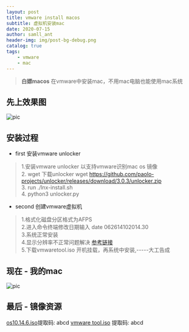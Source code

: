 ```yaml
---
layout: post
title: vmware install macos
subtitle: 虚拟机安装mac
date: 2020-07-15
author: samll_ant
header-img: img/post-bg-debug.png
catalog: true
tags:
    - vmware
    - mac
---
```


>**白嫖macos** 在vmware中安装mac，不用mac电脑也能使用mac系统

## 先上效果图

![pic](https://xingmegshuo.github.io/img/mac/mac1.png)

## 安装过程
- first  安装vmware unlocker
> 1.安装vmware unlocker 以支持vmware识别mac os 镜像
<br>2. wget 下载unlocker wget https://github.com/paolo-projects/unlocker/releases/download/3.0.3/unlocker.zip
<br>3. run ./lnx-install.sh
<br>4. python3 unlocker.py



- second 创建vmware虚拟机
> 1.格式化磁盘分区格式为AFPS
<br>2.进入命令终端修改日期输入 date 062614102014.30
<br>3.系统正常安装
<br>4.显示分辨率不正常问题解决 [参考链接](https://blog.csdn.net/SSS_Benjamin/article/details/89295692)
<br>5.下载vmwaretool.iso 开机挂载，再系统中安装,-----大工告成

## 现在 - 我的mac
![pic](https://xingmegshuo.github.io/img/mac/mac2.png)

## 最后 - 镜像资源

[os10.14.6.iso](https://pan.baidu.com/s/1VEo5rjCPzl9m783OIqs8KA)提取码: abcd 
[vmware tool.iso](https://pan.baidu.com/s/1TlzOW_C93qXpdEsP_yvpXQ) 提取码: abcd 